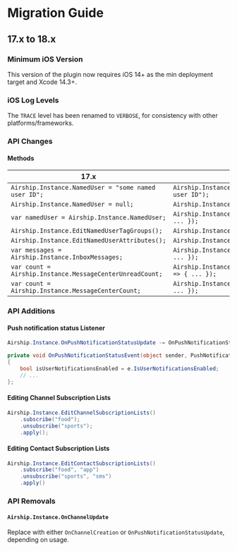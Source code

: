 # Migration Guide

## 17.x to 18.x

### Minimum iOS Version

This version of the plugin now requires iOS 14+ as the min deployment target and Xcode 14.3+.

### iOS Log Levels

The `TRACE` level has been renamed to `VERBOSE`, for consistency with other platforms/frameworks.

### API Changes

#### Methods

| 17.x | 18.x |
|------|------|
| `Airship.Instance.NamedUser = "some named user ID";` | `Airship.Instance.IdentifyContact("some named user ID");` |
| `Airship.Instance.NamedUser = null;` | `Airship.Instance.ResetContact();` |
| `var namedUser = Airship.Instance.NamedUser;` | `Airship.Instance.GetNamedUser(namedUser => { ... });` |
| `Airship.Instance.EditNamedUserTagGroups();` | `Airship.Instance.EditContactTagGroups();` |
| `Airship.Instance.EditNamedUserAttributes();` | `Airship.Instance.EditContactAttributes();` |
| `var messages = Airship.Instance.InboxMessages;` | `Airship.Instance.InboxMessages(messages => { ... });` |
| `var count = Airship.Instance.MessageCenterUnreadCount;` | `Airship.Instance.MessageCenterUnreadCount(count => { ... });` |
| `var count = Airship.Instance.MessageCenterCount;` | `Airship.Instance.MessageCenterCount(count => { ... });` |

### API Additions

#### Push notification status Listener

```csharp
Airship.Instance.OnPushNotificationStatusUpdate -= OnPushNotificationStatusEvent;

private void OnPushNotificationStatusEvent(object sender, PushNotificationStatusEventArgs e) => 
{
	bool isUserNotificationsEnabled = e.IsUserNotificationsEnabled;
	// ...
};
```

#### Editing Channel Subscription Lists

```csharp
Airship.Instance.EditChannelSubscriptionLists()
    .subscribe("food");
    .unsubscribe("sports");
    .apply();
```

#### Editing Contact Subscription Lists

```csharp
Airship.Instance.EditContactSubscriptionLists()
    .subscribe("food", "app")
    .unsubscribe("sports", "sms")
    .apply()
```

### API Removals

#### `Airship.Instance.OnChannelUpdate`

Replace with either `OnChannelCreation` or `OnPushNotificationStatusUpdate`, depending on usage.